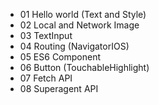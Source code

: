 - 01 Hello world (Text and Style)
- 02 Local and Network Image
- 03 TextInput
- 04 Routing (NavigatorIOS)
- 05 ES6 Component
- 06 Button (TouchableHighlight)
- 07 Fetch API
- 08 Superagent API


